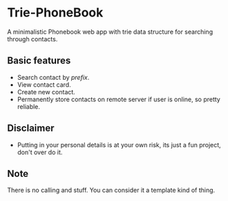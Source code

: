# Trie-PhoneBook
A minimalistic Phonebook web app with trie data structure for searching through contacts.

## Basic features
- Search contact by *prefix*.
- View contact card.
- Create new contact.
- Permanently store contacts on remote server if user is online, so pretty reliable.

## Disclaimer
- Putting in your personal details is at your own risk, its just a fun project, don't over do it.
<!-- Temporary storage Implemented with local storage, so it's not so reliable.-->

## Note
There is no calling and stuff. You can consider it a template kind of thing.

